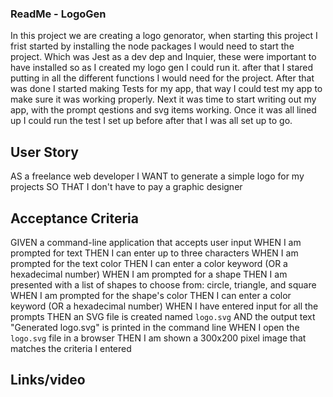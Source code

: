### ReadMe - LogoGen 

In this project we are creating a logo genorator, when starting this project I frist started by installing the node packages I would need to start the project. Which was Jest as a dev dep and Inquier, these were important to have installed so as I created my logo gen I could run it. after that I stared putting in all the different functions I would need for the project. After that was done I started making Tests for my app, that way I could test my app to make sure it was working properly. Next it was time to start writing out my app, with the prompt qestions and svg items working. Once it was all lined up I could run the test I set up before after that I was all set up to go. 




## User Story

AS a freelance web developer
I WANT to generate a simple logo for my projects
SO THAT I don't have to pay a graphic designer

## Acceptance Criteria

GIVEN a command-line application that accepts user input
WHEN I am prompted for text
THEN I can enter up to three characters
WHEN I am prompted for the text color
THEN I can enter a color keyword (OR a hexadecimal number)
WHEN I am prompted for a shape
THEN I am presented with a list of shapes to choose from: circle, triangle, and square
WHEN I am prompted for the shape's color
THEN I can enter a color keyword (OR a hexadecimal number)
WHEN I have entered input for all the prompts
THEN an SVG file is created named `logo.svg`
AND the output text "Generated logo.svg" is printed in the command line
WHEN I open the `logo.svg` file in a browser
THEN I am shown a 300x200 pixel image that matches the criteria I entered

## Links/video  